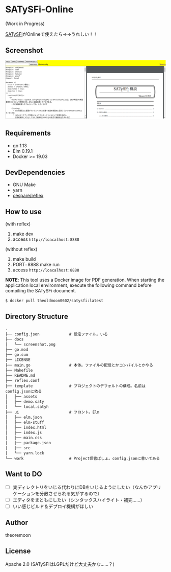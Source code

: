 # SATySFi-Online
(Work in Progress)

[SATySFi](https://github.com/gfngfn/SATySFi)がOnlineで使えたら→→うれしい！！

## Screenshot

![](docs/screenshot.png)

## Requirements

- go 1.13
- Elm 0.19.1
- Docker >= 19.03

## DevDependencies

- GNU Make
- yarn
- [cespare/reflex](https://github.com/cespare/reflex)

## How to use

(with reflex)

1. make dev
2. access `http://loacalhost:8888`

(without reflex)
1. make build
2. PORT=8888 make run
3. access `http://loacalhost:8888`

**NOTE**: This tool uses a Docker image for PDF generation. When starting the application local environment, execute the following command before compiling the SATySFi document.

```
$ docker pull theoldmoon0602/satysfi:latest
```

## Directory Structure

```
.
├── config.json             # 設定ファイル。いる
├── docs
│   └── screenshot.png
├── go.mod
├── go.sum
├── LICENSE
├── main.go                 # 本体。ファイルの配信とかコンパイルとかやる
├── Makefile
├── README.md
├── reflex.conf
├── template                # プロジェクトのデフォルトの構成。名前はconfig.jsonに依る
│   ├── assets
│   ├── demo.saty
│   └── local.satyh
├── ui                      # フロント。Elm
│   ├── elm.json
│   ├── elm-stuff
│   ├── index.html
│   ├── index.js
│   ├── main.css
│   ├── package.json
│   ├── src
│   └── yarn.lock
└── work                    # Project保管ばしょ。config.jsonに書いてある

```

## Want to DO

- [ ] 実ディレクトリをいじる代わりにDBをいじるようにしたい（なんかアプリケーションを分散させられる気がするので）
- [ ] エディタをまともにしたい（シンタックスハイライト・補完……）
- [ ] いい感じビルド＆デプロイ機構がほしい

## Author

theoremoon

## License

Apache 2.0 (SATySFiはLGPLだけど大丈夫かな……？)
